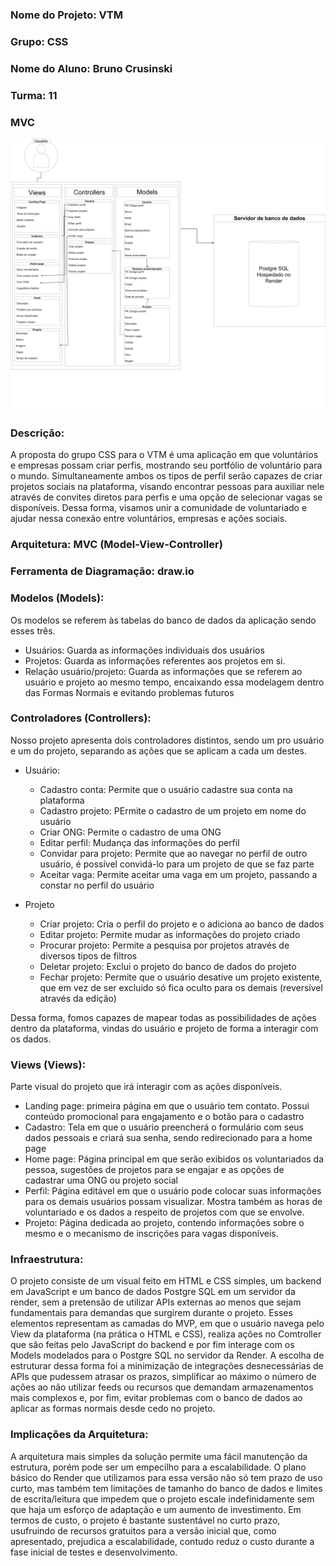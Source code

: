 ### Nome do Projeto: VTM
### Grupo: CSS
### Nome do Aluno: Bruno Crusinski
### Turma: 11


### MVC


<img src="MVC.png">


### Descrição:
A proposta do grupo CSS para o VTM é uma aplicação em que voluntários e empresas possam criar perfis, mostrando seu portfólio de voluntário para o mundo. Simultaneamente ambos os tipos de perfil serão capazes de criar projetos sociais na plataforma, visando encontrar pessoas para auxiliar nele através de convites diretos para perfis e uma opção de selecionar vagas se disponíveis. Dessa forma, visamos unir a comunidade de voluntariado e ajudar nessa conexão entre voluntários, empresas e ações sociais.


### Arquitetura: MVC (Model-View-Controller)


### Ferramenta de Diagramação: draw.io


### Modelos (Models):


Os modelos se referem às tabelas do banco de dados da aplicação sendo esses três.
- Usuários: Guarda as informações individuais dos usuários
- Projetos: Guarda as informações referentes aos projetos em si.
- Relação usuário/projeto: Guarda as informações que se referem ao usuário e projeto ao mesmo tempo, encaixando essa modelagem dentro das Formas Normais e evitando problemas futuros


### Controladores (Controllers):
Nosso projeto apresenta dois controladores distintos, sendo um pro usuário e um do projeto, separando as ações que se aplicam a cada um destes.


- Usuário:
    - Cadastro conta: Permite que o usuário cadastre sua conta na plataforma
    - Cadastro projeto: PErmite o cadastro de um projeto em nome do usuário
    - Criar ONG: Permite o cadastro de uma ONG
    - Editar perfil: Mudança das informações do perfil
    - Convidar para projeto: Permite que ao navegar no perfil de outro usuário, é possível convidá-lo para um projeto de que se faz parte
    - Aceitar vaga: Permite aceitar uma vaga em um projeto, passando a constar no perfil do usuário


- Projeto
    - Criar projeto: Cria o perfil do projeto e o adiciona ao banco de dados
    - Editar projeto: Permite mudar as informações do projeto criado
    - Procurar projeto: Permite a pesquisa por projetos através de diversos tipos de filtros
    - Deletar projeto: Exclui o projeto do banco de dados do projeto
    - Fechar projeto: Permite que o usuário desative um projeto existente, que em vez de ser excluido só fica oculto para os demais (reversível através da edição)


Dessa forma, fomos capazes de mapear todas as possibilidades de ações dentro da plataforma, vindas do usuário e projeto de forma a interagir com os dados.


### Views (Views):
Parte visual do projeto que irá interagir com as ações disponíveis.


- Landing page: primeira página em que o usuário tem contato. Possui conteúdo promocional para engajamento e o botão para o cadastro
- Cadastro: Tela em que o usuário preencherá o formulário com seus dados pessoais e criará sua senha, sendo redirecionado para a home page
- Home page: Página principal em que serão exibidos os voluntariados da pessoa, sugestões de projetos para se engajar e as opções de cadastrar uma ONG ou projeto social
- Perfil: Página editável em que o usuário pode colocar suas informações para os demais usuários possam visualizar. Mostra também as horas de voluntariado e os dados a respeito de projetos com que se envolve.
- Projeto: Página dedicada ao projeto, contendo informações sobre o mesmo e o mecanismo de inscrições para vagas disponíveis.




### Infraestrutura:
O projeto consiste de um visual feito em HTML e CSS simples, um backend em JavaScript e um banco de dados Postgre SQL em um servidor da render, sem a pretensão de utilizar APIs externas ao menos que sejam fundamentais para demandas que surgirem durante o projeto.
Esses elementos representam as camadas do MVP, em que o usuário navega pelo View da plataforma (na prática o HTML e CSS), realiza ações no Comtroller que são feitas pelo JavaScript do backend e por fim interage com os Models modelados para o Postgre SQL no servidor da Render. A escolha de estruturar dessa forma foi a minimização de integrações desnecessárias de APIs que pudessem atrasar os prazos, simplificar ao máximo o número de ações ao não utilizar feeds ou recursos que demandam armazenamentos mais complexos e, por fim, evitar problemas com o banco de dados ao aplicar as formas normais desde cedo no projeto.


### Implicações da Arquitetura:
A arquitetura mais simples da solução permite uma fácil manutenção da estrutura, porém pode ser um empecilho para a escalabilidade. O plano básico do Render que utilizamos para essa versão não só tem prazo de uso curto, mas também tem limitações de tamanho do banco de dados e limites de escrita/leitura que impedem que o projeto escale indefinidamente sem que haja um esforço de adaptação e um aumento de investimento. Em termos de custo, o projeto é bastante sustentável no curto prazo, usufruindo de recursos gratuitos para a versão inicial que, como apresentado, prejudica a escalabilidade, contudo reduz o custo durante a fase inicial de testes e desenvolvimento.